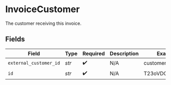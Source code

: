 # InvoiceCustomer

The customer receiving this invoice.


## Fields

| Field                  | Type                   | Required               | Description            | Example                |
| ---------------------- | ---------------------- | ---------------------- | ---------------------- | ---------------------- |
| `external_customer_id` | *str*                  | :heavy_check_mark:     | N/A                    | customer_name          |
| `id`                   | *str*                  | :heavy_check_mark:     | N/A                    | T23oVDGssdLbhijU       |